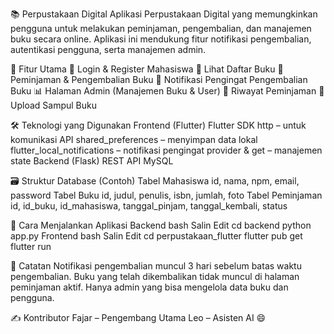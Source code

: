 📚 Perpustakaan Digital
Aplikasi Perpustakaan Digital yang memungkinkan pengguna untuk melakukan peminjaman, pengembalian, dan manajemen buku secara online. Aplikasi ini mendukung fitur notifikasi pengembalian, autentikasi pengguna, serta manajemen admin.

🧩 Fitur Utama
🔐 Login & Register Mahasiswa
📖 Lihat Daftar Buku
🛒 Peminjaman & Pengembalian Buku
🔔 Notifikasi Pengingat Pengembalian Buku
📊 Halaman Admin (Manajemen Buku & User)
🧾 Riwayat Peminjaman
📸 Upload Sampul Buku


🛠️ Teknologi yang Digunakan
Frontend (Flutter)
Flutter SDK
http – untuk komunikasi API
shared_preferences – menyimpan data lokal
flutter_local_notifications – notifikasi pengingat
provider & get – manajemen state
Backend (Flask)
REST API
MySQL

🗃️ Struktur Database (Contoh)
Tabel Mahasiswa
id, nama, npm, email, password
Tabel Buku
id, judul, penulis, isbn, jumlah, foto
Tabel Peminjaman
id, id_buku, id_mahasiswa, tanggal_pinjam, tanggal_kembali, status

🚀 Cara Menjalankan Aplikasi
Backend
bash
Salin
Edit
cd backend
python app.py
Frontend
bash
Salin
Edit
cd perpustakaan_flutter
flutter pub get
flutter run

📌 Catatan
Notifikasi pengembalian muncul 3 hari sebelum batas waktu pengembalian.
Buku yang telah dikembalikan tidak muncul di halaman peminjaman aktif.
Hanya admin yang bisa mengelola data buku dan pengguna.

✍️ Kontributor
Fajar – Pengembang Utama
Leo – Asisten AI 😄
